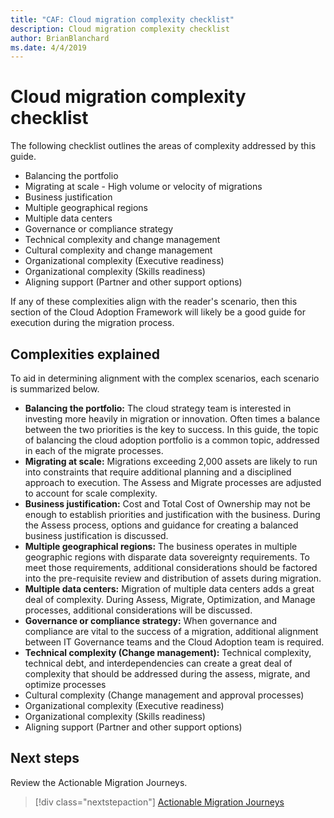 ```yaml
---
title: "CAF: Cloud migration complexity checklist"
description: Cloud migration complexity checklist
author: BrianBlanchard
ms.date: 4/4/2019
---
```


# Cloud migration complexity checklist

The following checklist outlines the areas of complexity addressed by this guide.

- Balancing the portfolio
- Migrating at scale - High volume or velocity of migrations
- Business justification
- Multiple geographical regions
- Multiple data centers
- Governance or compliance strategy
- Technical complexity and change management
- Cultural complexity and change management
- Organizational complexity (Executive readiness)
- Organizational complexity (Skills readiness)
- Aligning support (Partner and other support options)

If any of these complexities align with the reader's scenario, then this section of the Cloud Adoption Framework will likely be a good guide for execution during the migration process.

## Complexities explained

To aid in determining alignment with the complex scenarios, each scenario is summarized below.

- **Balancing the portfolio:** The cloud strategy team is interested in investing more heavily in migration or innovation. Often times a balance between the two priorities is the key to success. In this guide, the topic of balancing the cloud adoption portfolio is a common topic, addressed in each of the migrate processes.
- **Migrating at scale:** Migrations exceeding 2,000 assets are likely to run into constraints that require additional planning and a disciplined approach to execution. The Assess and Migrate processes are adjusted to account for scale complexity.
- **Business justification:** Cost and Total Cost of Ownership may not be enough to establish priorities and justification with the business. During the Assess process, options and guidance for creating a balanced business justification is discussed.
- **Multiple geographical regions:** The business operates in multiple geographic regions with disparate data sovereignty requirements. To meet those requirements, additional considerations should be factored into the pre-requisite review and distribution of assets during migration.
- **Multiple data centers:** Migration of multiple data centers adds a great deal of complexity. During Assess, Migrate, Optimization, and Manage processes, additional considerations will be discussed.
- **Governance or compliance strategy:** When governance and compliance are vital to the success of a migration, additional alignment between IT Governance teams and the Cloud Adoption team is required.
- **Technical complexity (Change management):** Technical complexity, technical debt, and interdependencies can create a great deal of complexity that should be addressed during the assess, migrate, and optimize processes
- Cultural complexity (Change management and approval processes)
- Organizational complexity (Executive readiness)
- Organizational complexity (Skills readiness)
- Aligning support (Partner and other support options)


## Next steps

Review the Actionable Migration Journeys.

> [!div class="nextstepaction"]
> [Actionable Migration Journeys](./journeys/overview.md)
